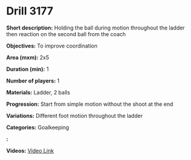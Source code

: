 # Drill 3177

**Short description:**
Holding the ball during motion throughout the ladder then reaction on the second ball from the coach

**Objectives:**
To improve coordination

**Area (mxm):**
2x5

**Duration (min):**
1

**Number of players:**
1

**Materials:**
Ladder, 2 balls

**Progression:**
Start from simple motion without the shoot at the end

**Variations:**
Different foot motion throughout the ladder

**Categories:**
Goalkeeping

**:**


**Videos:**
[Video Link](https://www.youtube.com/embed/wxqncHi1HG8)


